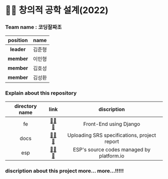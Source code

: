 # 👨‍💻 창의적 공학 설계(2022)

### Team name : 코딩잘짜조

  |  **position**	| **name** |
  |:--------:|:-------:|
  | **leader** 	|  김준형   |	
  | **member** 	|  이민형  	|
  | **member** 	|  김호성  	|
  | **member** 	|  김성환  	|
  
### Explain about this repository

  | directory name 	| link 	| discription 	|
  |:--------------:	|:----:	|:-----------:	|
  |   fe	|  [📂📂📂](./fe/)    	|     Front-End using Django      	|
  |  docs |  [📂📂📂](./docs/)    	|      Uploading SRS specifications, project report      	|
  |  esp  | [📂📂📂](./esp/) | ESP's source codes managed by platform.io |


### discription about this project more... more...!!!!!